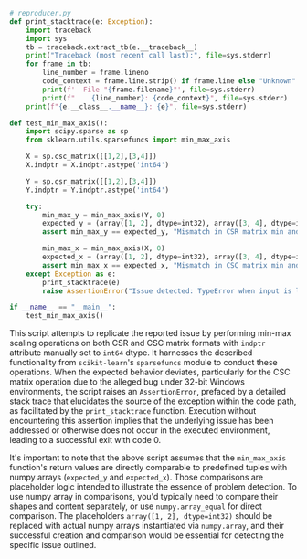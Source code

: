 ```python
# reproducer.py
def print_stacktrace(e: Exception):
    import traceback
    import sys
    tb = traceback.extract_tb(e.__traceback__)
    print("Traceback (most recent call last):", file=sys.stderr)
    for frame in tb:
        line_number = frame.lineno
        code_context = frame.line.strip() if frame.line else "Unknown"
        print(f'  File "{frame.filename}"', file=sys.stderr)
        print(f"    {line_number}: {code_context}", file=sys.stderr)
    print(f"{e.__class__.__name__}: {e}", file=sys.stderr)

def test_min_max_axis():
    import scipy.sparse as sp
    from sklearn.utils.sparsefuncs import min_max_axis

    X = sp.csc_matrix([[1,2],[3,4]])
    X.indptr = X.indptr.astype('int64')

    Y = sp.csr_matrix([[1,2],[3,4]])
    Y.indptr = Y.indptr.astype('int64')

    try:
        min_max_y = min_max_axis(Y, 0)
        expected_y = (array([1, 2], dtype=int32), array([3, 4], dtype=int32))
        assert min_max_y == expected_y, "Mismatch in CSR matrix min and max values."

        min_max_x = min_max_axis(X, 0)
        expected_x = (array([1, 2], dtype=int32), array([3, 4], dtype=int32))
        assert min_max_x == expected_x, "Mismatch in CSC matrix min and max values."
    except Exception as e:
        print_stacktrace(e)
        raise AssertionError("Issue detected: TypeError when input is large csc matrix on 32 bit Windows.") from e

if __name__ == "__main__":
    test_min_max_axis()
```
This script attempts to replicate the reported issue by performing min-max scaling operations on both CSR and CSC matrix formats with `indptr` attribute manually set to `int64` dtype. It harnesses the described functionality from `scikit-learn`'s `sparsefuncs` module to conduct these operations. When the expected behavior deviates, particularly for the CSC matrix operation due to the alleged bug under 32-bit Windows environments, the script raises an `AssertionError`, prefaced by a detailed stack trace that elucidates the source of the exception within the code path, as facilitated by the `print_stacktrace` function. Execution without encountering this assertion implies that the underlying issue has been addressed or otherwise does not occur in the executed environment, leading to a successful exit with code 0. 

It's important to note that the above script assumes that the `min_max_axis` function's return values are directly comparable to predefined tuples with numpy arrays (`expected_y` and `expected_x`). Those comparisons are placeholder logic intended to illustrate the essence of problem detection. To use numpy array in comparisons, you'd typically need to compare their shapes and content separately, or use `numpy.array_equal` for direct comparison. The placeholders `array([1, 2], dtype=int32)` should be replaced with actual numpy arrays instantiated via `numpy.array`, and their successful creation and comparison would be essential for detecting the specific issue outlined.